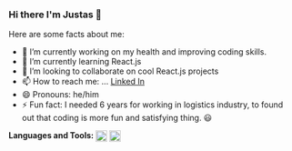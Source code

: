 ### Hi there I'm Justas 👋


Here are some facts about me:

- 🔭 I’m currently working on my health and improving coding skills. 
- 🌱 I’m currently learning React.js
- 👯 I’m looking to collaborate on cool React.js projects 
- 📫 How to reach me: ... [Linked In](https://www.linkedin.com/in/justas-titovec-69877517a/)
- 😄 Pronouns: he/him
- ⚡ Fun fact: I needed 6 years for working in logistics industry, to found out that coding is more fun and satisfying thing. 😃

**Languages and Tools:**
<img align="center" alt="html5" width="20px" src="https://cdn.jsdelivr.net/npm/simple-icons@3.2.0/icons/html5.svg" />
<img align="center" alt="css" width="20px" src="https://cdn.jsdelivr.net/npm/simple-icons@3.2.0/icons/js.svg" />
